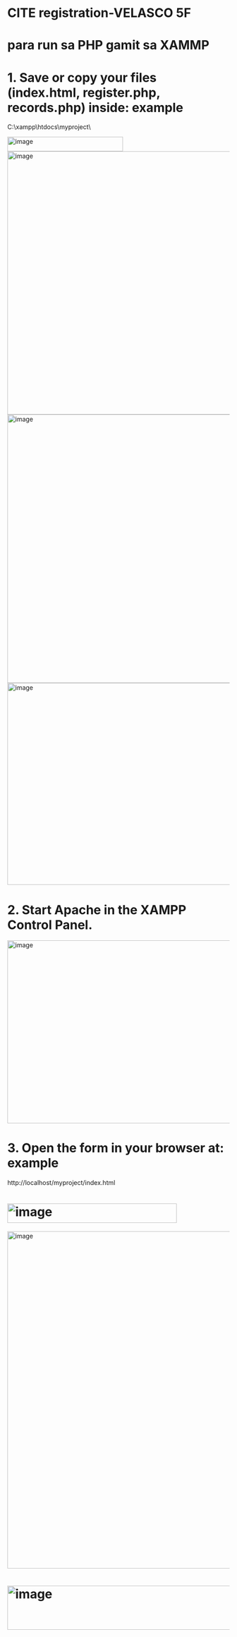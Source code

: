 # CITE registration-VELASCO 5F

# para run sa PHP gamit sa XAMMP 

# 1. Save or copy your files (index.html, register.php, records.php) inside: example
C:\xampp\htdocs\myproject\

<img width="262" height="33" alt="image" src="https://github.com/user-attachments/assets/c09fe4cf-f376-4c44-81a0-594a565129cc" />

<img width="1053" height="597" alt="image" src="https://github.com/user-attachments/assets/bafefae3-6ddd-4033-b041-4b8f6d02b295" />

<img width="892" height="609" alt="image" src="https://github.com/user-attachments/assets/3ae23663-bf65-46ed-be53-08f360fb45e6" />

<img width="814" height="458" alt="image" src="https://github.com/user-attachments/assets/792d4a61-dd38-43b5-991d-52e12d618861" />


# 2. Start Apache in the XAMPP Control Panel.

<img width="669" height="415" alt="image" src="https://github.com/user-attachments/assets/4901b4c9-1627-4ce9-a2a0-15920aa0aad5" />


# 3. Open the form in your browser at: example
http://localhost/myproject/index.html

# <img width="384" height="44" alt="image" src="https://github.com/user-attachments/assets/4eeb89b7-171d-4800-967c-46e48d107d3b" />


<img width="1377" height="765" alt="image" src="https://github.com/user-attachments/assets/d327df81-0a53-4a29-802a-ae73499f5b83" />





# <img width="538" height="100" alt="image" src="https://github.com/user-attachments/assets/a9f0b033-7db7-433c-957e-79438bd43cef" />
